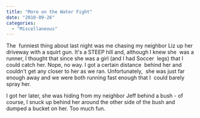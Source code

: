 ```yaml
---
title: "More on the Water Fight"
date: "2010-09-26"
categories: 
  - "Miscellaneous"
---
```


The  funniest thing about last night was me chasing my neighbor Liz up her  driveway with a squirt gun. It's a STEEP hill and, although I knew she  was a runner, I thought that since she was a girl (and I had Soccer  legs) that I could catch her. Nope, no way. I got a certain distance  behind her and couldn't get any closer to her as we ran. Unfortunately,  she was just far enough away and we were both running fast enough that I  could barely spray her.

I got her later, she was hiding from my neighbor Jeff behind a bush - of  course, I snuck up behind her around the other side of the bush and  dumped a bucket on her. Too much fun.
